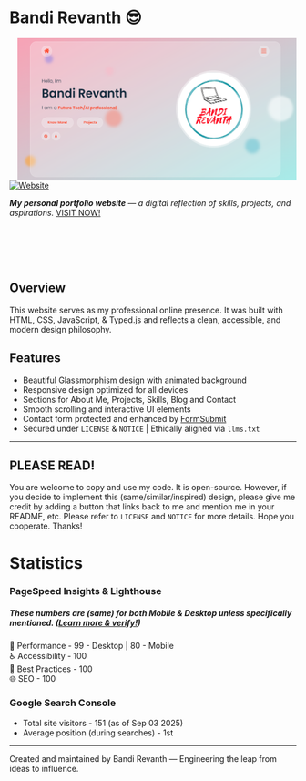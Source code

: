 # Bandi Revanth 😎

<img width=490px height=250px align=right src="https://github.com/bandirevanth/bandirevanth.github.io/blob/main/assets/demo.png"></img>

[![Website](https://img.shields.io/website-up-down-green-red/http/shields.io.svg)](https://bandirevanth.github.io/)

_**My personal portfolio website** — a digital reflection of skills, projects, and aspirations._ [VISIT NOW!](https://bandirevanth.github.io/)

<br><br><br><br>

## Overview

This website serves as my professional online presence. It was built with HTML, CSS, JavaScript, & Typed.js and reflects a clean, accessible, and modern design philosophy.

## Features
- Beautiful Glassmorphism design with animated background
- Responsive design optimized for all devices
- Sections for About Me, Projects, Skills, Blog and Contact
- Smooth scrolling and interactive UI elements
- Contact form protected and enhanced by [FormSubmit](https://formsubmit.co)
- Secured under `LICENSE` & `NOTICE` | Ethically aligned via `llms.txt`

---

## **PLEASE READ!** 
You are welcome to copy and use my code. It is open-source. However, if you decide to implement this (same/similar/inspired) design, please give me credit by adding a button that links back to me and mention me in your README, etc. Please refer to `LICENSE` and `NOTICE` for more details. Hope you cooperate. Thanks!


# Statistics
### PageSpeed Insights & Lighthouse
##### _These numbers are (same) for both Mobile & Desktop unless specifically mentioned._ ([Learn more & verify!](https://pagespeed.web.dev/analysis?url=https%3A%2F%2Fbandirevanth.github.io%2F))  
🚀 Performance    - 99 - Desktop | 80 - Mobile  
♿ Accessibility  - 100  
🌟 Best Practices - 100  
🌐 SEO            - 100

### Google Search Console
- Total site visitors - 151 (as of Sep 03 2025)
- Average position (during searches) - 1st

---

<!-- Created on - May 19, 2025 -->

Created and maintained by Bandi Revanth — Engineering the leap from ideas to influence.
